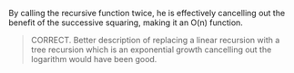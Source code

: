By calling the recursive function twice, he is effectively cancelling out the
benefit of the successive squaring, making it an O(n) function.

> CORRECT. Better description of replacing a linear recursion with a tree recursion which 
>          is an exponential growth cancelling out the logarithm would have been good.
